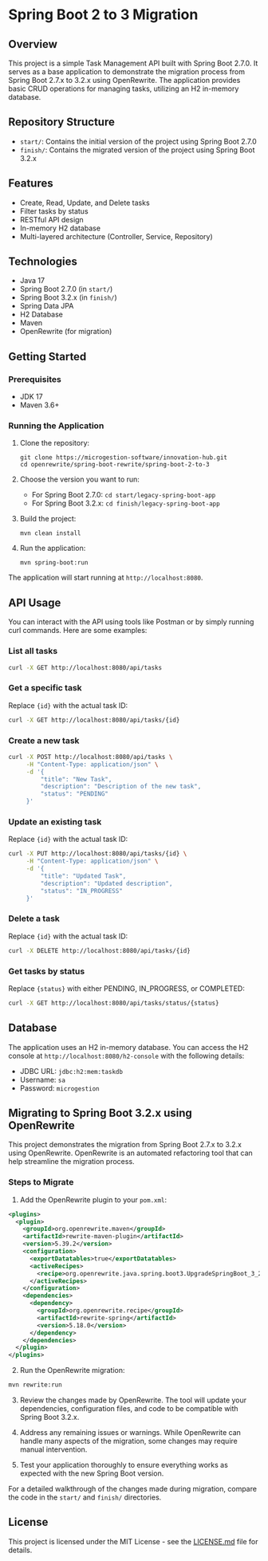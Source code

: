 # Spring Boot 2 to 3 Migration

## Overview

This project is a simple Task Management API built with Spring Boot 2.7.0. It serves as a base application to demonstrate the migration process from Spring Boot 2.7.x to 3.2.x using OpenRewrite. The application provides basic CRUD operations for managing tasks, utilizing an H2 in-memory database.

## Repository Structure

- `start/`: Contains the initial version of the project using Spring Boot 2.7.0
- `finish/`: Contains the migrated version of the project using Spring Boot 3.2.x

## Features

- Create, Read, Update, and Delete tasks
- Filter tasks by status
- RESTful API design
- In-memory H2 database
- Multi-layered architecture (Controller, Service, Repository)

## Technologies

- Java 17
- Spring Boot 2.7.0 (in `start/`)
- Spring Boot 3.2.x (in `finish/`)
- Spring Data JPA
- H2 Database
- Maven
- OpenRewrite (for migration)

## Getting Started

### Prerequisites

- JDK 17
- Maven 3.6+

### Running the Application

1. Clone the repository:
   ```
   git clone https://microgestion-software/innovation-hub.git
   cd openrewrite/spring-boot-rewrite/spring-boot-2-to-3
   ```

2. Choose the version you want to run:
   - For Spring Boot 2.7.0: `cd start/legacy-spring-boot-app`
   - For Spring Boot 3.2.x: `cd finish/legacy-spring-boot-app`

3. Build the project:
   ```
   mvn clean install
   ```

4. Run the application:
   ```
   mvn spring-boot:run
   ```

The application will start running at `http://localhost:8080`.

## API Usage

You can interact with the API using tools like Postman or by simply running curl commands. Here are some examples:

### List all tasks

```bash
curl -X GET http://localhost:8080/api/tasks
```

### Get a specific task

Replace `{id}` with the actual task ID:

```bash
curl -X GET http://localhost:8080/api/tasks/{id}
```

### Create a new task

```bash
curl -X POST http://localhost:8080/api/tasks \
     -H "Content-Type: application/json" \
     -d '{
         "title": "New Task",
         "description": "Description of the new task",
         "status": "PENDING"
     }'
```

### Update an existing task

Replace `{id}` with the actual task ID:

```bash
curl -X PUT http://localhost:8080/api/tasks/{id} \
     -H "Content-Type: application/json" \
     -d '{
         "title": "Updated Task",
         "description": "Updated description",
         "status": "IN_PROGRESS"
     }'
```

### Delete a task

Replace `{id}` with the actual task ID:

```bash
curl -X DELETE http://localhost:8080/api/tasks/{id}
```

### Get tasks by status

Replace `{status}` with either PENDING, IN_PROGRESS, or COMPLETED:

```bash
curl -X GET http://localhost:8080/api/tasks/status/{status}
```

## Database

The application uses an H2 in-memory database. You can access the H2 console at `http://localhost:8080/h2-console` with the following details:

- JDBC URL: `jdbc:h2:mem:taskdb`
- Username: `sa`
- Password: `microgestion`

## Migrating to Spring Boot 3.2.x using OpenRewrite

This project demonstrates the migration from Spring Boot 2.7.x to 3.2.x using OpenRewrite. OpenRewrite is an automated refactoring tool that can help streamline the migration process.

### Steps to Migrate

1. Add the OpenRewrite plugin to your `pom.xml`:

```xml
<plugins>
  <plugin>
    <groupId>org.openrewrite.maven</groupId>
    <artifactId>rewrite-maven-plugin</artifactId>
    <version>5.39.2</version>
    <configuration>
      <exportDatatables>true</exportDatatables>
      <activeRecipes>
        <recipe>org.openrewrite.java.spring.boot3.UpgradeSpringBoot_3_2</recipe>
      </activeRecipes>
    </configuration>
    <dependencies>
      <dependency>
        <groupId>org.openrewrite.recipe</groupId>
        <artifactId>rewrite-spring</artifactId>
        <version>5.18.0</version>
      </dependency>
    </dependencies>
  </plugin>
</plugins>
```

2. Run the OpenRewrite migration:

```bash
mvn rewrite:run
```

3. Review the changes made by OpenRewrite. The tool will update your dependencies, configuration files, and code to be compatible with Spring Boot 3.2.x.

4. Address any remaining issues or warnings. While OpenRewrite can handle many aspects of the migration, some changes may require manual intervention.

5. Test your application thoroughly to ensure everything works as expected with the new Spring Boot version.


For a detailed walkthrough of the changes made during migration, compare the code in the `start/` and `finish/` directories.

## License

This project is licensed under the MIT License - see the [LICENSE.md](LICENSE.md) file for details.
